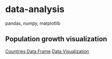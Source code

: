 # data-analysis
pandas, numpy, matplotlib
## Population growth visualization <br>
[Countries Data Frame](https://github.com/laibanasir/data-analysis/blob/master/countries.csv)
[Data Visualization](https://github.com/laibanasir/data-analysis/blob/master/Data_Visualization_.ipynb)
